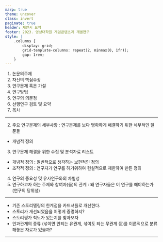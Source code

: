 ```yaml
---
marp: true
theme: uncover
class: invert
paginate: true
header: 제안서 요약
footer: 2023. 영상대학원 게임콘텐츠과 개별연구
style: |
    .columns {
        display: grid;
        grid-template-columns: repeat(2, minmax(0, 1fr));
        gap: 1rem;
    }
---
```


1. 논문의주제
2. 자신의 핵심주장
3. 연구문제 혹은 가설
4. 연구방법
5. 연구의 의문점
6. 선행연구 검토 및 요약
7. 목차

---

2. 주요 연구문제의 세부사항 : 연구문제를 보다 명확하게 해결하기 위한 세부적인 질문들
 - 개념적 정의
3. 연구문제 해결을 위한 수집 및 분석자료 리스트
 - 개념적 정의 : 일반적으로 생각하는 보편적인 정의
 - 조작적 정의 : 연구자가 연구를 하기위하여 현실적으로 제한하여 만든 정의
4. 연구의 중요성 및 유사연구와의 차별성
5. 연구하고자 하는 주제와 참여자(들)의 관계 : 왜 연구자들은 이 연구를 해야하는가 (연구의 당위성)

---

* 기존 스토리텔링의 한계점을 카드셔플로 개선한다.
* 스토리가 개선되었음을 어떻게 증명하지?
* 스토리평가 척도가 있는지를 찾아보자
* 인과관계의 종류 (섞이면 안되는 유관계, 섞여도 되는 무관계 등)를 이론적으로 분류 해놓은 자료가 있을까?

---